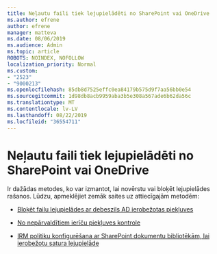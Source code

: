 ```yaml
---
title: Neļautu faili tiek lejupielādēti no SharePoint vai OneDrive
ms.author: efrene
author: efrene
manager: matteva
ms.date: 08/06/2019
ms.audience: Admin
ms.topic: article
ROBOTS: NOINDEX, NOFOLLOW
localization_priority: Normal
ms.custom:
- "2523"
- "9000213"
ms.openlocfilehash: 85db8d7525effc0ea84179b575d9f7aa56bb0e54
ms.sourcegitcommit: 1d98db8acb9959aba3b5e308a567ade6b62da56c
ms.translationtype: MT
ms.contentlocale: lv-LV
ms.lasthandoff: 08/22/2019
ms.locfileid: "36554711"
---
```

# <a name="prevent-files-from-being-downloaded-from-sharepoint-or-onedrive"></a>Neļautu faili tiek lejupielādēti no SharePoint vai OneDrive

Ir dažādas metodes, ko var izmantot, lai novērstu vai bloķēt lejupielādes rašanos. Lūdzu, apmeklējiet zemāk saites uz attiecīgajām metodēm:

- [Bloķēt failu lejupielādes ar debeszils AD ierobežotas piekļuves](https://docs.microsoft.com/cloud-app-security/use-case-proxy-block-session-aad#create-a-block-download-policy-for-unmanaged-devices)

- [No nepārvaldītiem ierīču piekļuves kontrole](https://docs.microsoft.com/sharepoint/control-access-from-unmanaged-devices)

- [IRM politiku konfigurēšana ar SharePoint dokumentu bibliotēkām, lai ierobežotu satura lejupielāde](https://docs.microsoft.com/office365/securitycompliance/set-up-irm-in-sp-admin-center)
